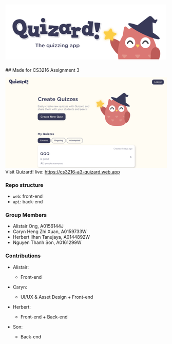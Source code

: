 <h1>
  <img src="readme_header.png" alt="Quizard!" width="500" />
</h1>
## Made for CS3216 Assignment 3

![Quizard!](quizard_cover.png)
Visit Quizard! live: https://cs3216-a3-quizard.web.app

### Repo structure
- `web`: front-end
- `api`: back-end

### Group Members

- Alistair Ong, A0156144J
- Caryn Heng Zhi Xuan, A0159733W
- Herbert Ilhan Tanujaya, A0144892W
- Nguyen Thanh Son, A0161299W

### Contributions

- Alistair:
  - Front-end

- Caryn:
  - UI/UX & Asset Design + Front-end

- Herbert:
  - Front-end + Back-end

- Son:
  - Back-end
